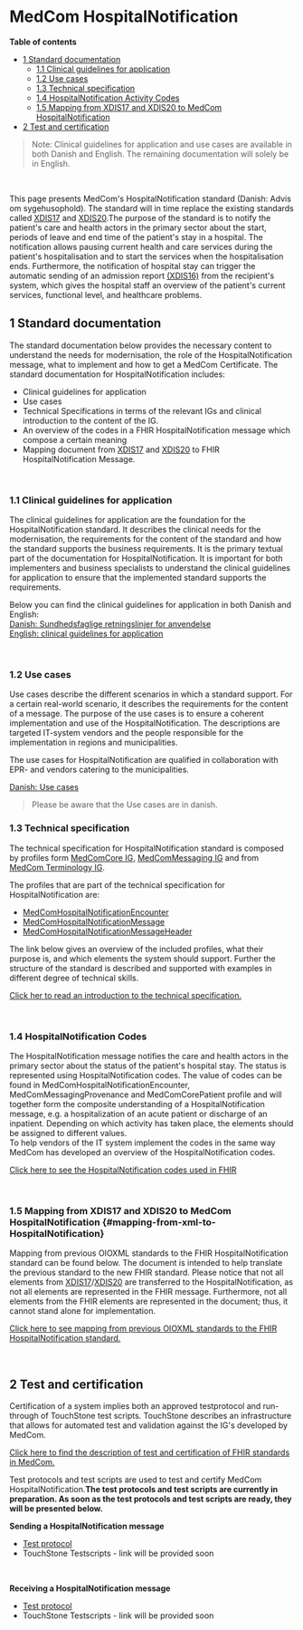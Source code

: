 <!-- <a href="https://medcomdk.github.io/MedComLandingPage/" target="_blank">Return</a> -->


# MedCom HospitalNotification


**Table of contents**
* [1 Standard documentation](#1-standard-documentation)
  + [1.1 Clinical guidelines for application](#11-clinical-guidelines-for-application)
  + [1.2 Use cases](#12-use-cases)
  + [1.3 Technical specification](#13-technical-specification)
  + [1.4 HospitalNotification Activity Codes](#14-hospitalnotification-activity-codes)
  + [1.5 Mapping from XDIS17 and XDIS20 to MedCom HospitalNotification](#mapping-from-xml-to-HospitalNotification)
*  [2 Test and certification](#2-test-and-certification)


  > Note: Clinical guidelines for application and use cases are available in both Danish and English. The remaining documentation will solely be in English.
<p>&nbsp;</p>	

This page presents MedCom's HospitalNotification standard (Danish: Advis om sygehusophold). The standard will in time replace the existing standards called <a href="https://svn.medcom.dk/svn/releases/Standarder/Det%20gode%20kommuneadvis/XDIS17/Dokumentation/" target="_blank">XDIS17</a> and <a href="https://svn.medcom.dk/svn/releases/Standarder/Det%20gode%20kommuneadvis/XDIS20/Dokumentation/" target="_blank">XDIS20</a>.The purpose of the standard is to notify the patient's care and health actors in the primary sector about the start, periods of leave and end time of the patient's stay in a hospital. The notification allows pausing current health and care services during the patient's hospitalisation and to start the services when the hospitalisation ends. 
Furthermore, the notification of hospital stay can trigger the automatic sending of an admission report <a href="https://svn.medcom.dk/svn/releases/Standarder/National%20Sygehus-Kommunesamarbejde/1.0.3/XDIS16/Dokumentation/"> (XDIS16)</a> from the recipient's system, which gives the hospital staff an overview of the patient's current services, functional level, and healthcare problems.


## 1 Standard documentation 
The standard documentation below provides the necessary content to understand the needs for modernisation, the role of the HospitalNotification message, what to implement and how to get a MedCom Certificate. The standard documentation for HospitalNotification includes: 
* Clinical guidelines for application
* Use cases
*	Technical Specifications in terms of the relevant IGs and clinical introduction to the content of the IG.
*	An overview of the codes in a FHIR HospitalNotification message which compose a certain meaning
*	Mapping document from <a href="https://svn.medcom.dk/svn/releases/Standarder/Det%20gode%20kommuneadvis/XDIS17/Dokumentation/" target="_blank">XDIS17</a> and
<a href="https://svn.medcom.dk/svn/releases/Standarder/Det%20gode%20kommuneadvis/XDIS20/Dokumentation/" target="_blank">XDIS20</a> to FHIR  HospitalNotification Message.
<p>&nbsp;</p>

### 1.1 Clinical guidelines for application
The clinical guidelines for application are the foundation for the HospitalNotification standard. It describes the clinical needs for the modernisation, the requirements for the content of the standard and how the standard supports the business requirements.  It is the primary textual part of the documentation for HospitalNotification. It is important for both implementers and business specialists to understand the clinical guidelines for application to ensure that the implemented standard supports the requirements.

Below you can find the clinical guidelines for application in both Danish and English:<br> 
[Danish: Sundhedsfaglige retningslinjer for anvendelse](assets/documents/Clinical-guidelines-DA.md) <br> 
[English: clinical guidelines for application](assets/documents/Clinical-guidelines-ENG.md) 
<p>&nbsp;</p>	

### 1.2 Use cases
Use cases describe the different scenarios in which a standard support. For a certain real-world scenario, it describes the requirements for the content of a message. The purpose of the use cases is to ensure a coherent implementation and use of the HospitalNotification. The descriptions are targeted IT-system vendors and the people responsible for the implementation in regions and municipalities.

The use cases for HospitalNotification are qualified in collaboration with EPR- and vendors catering to the municipalities.

<!-- <b>The use cases are currently in preparation. As soon as they are ready, they will be presented below in Danish and English:</b>  -->

[Danish: Use cases](HospitalNotification_use_cases_2_0_0.pdf) 
> Please be aware that the Use cases are in danish. 


<!-- Below, you can find the use cases in Danish and English be found:<br>
[Danish: Use cases](assets/documents/UseCases-DA.md) <br> 
[English: Use cases](assets/documents/UseCases-ENG.md)  -->
<!-- <p>&nbsp;</p>	 -->

### 1.3 Technical specification
The technical specification for HospitalNotification standard is composed by profiles form <a href="https://medcomdk.github.io/dk-medcom-core/" target="_blank">MedComCore IG</a>, <a href="https://build.fhir.org/ig/medcomdk/dk-medcom-messaging/" target="_blank">MedComMessaging IG</a> and from <a href="https://build.fhir.org/ig/medcomdk/dk-medcom-terminology/" target="_blank">MedCom Terminology IG</a>. 

The profiles that are part of the technical specification for HospitalNotification are: 
*	<a href="https://build.fhir.org/ig/medcomdk/dk-medcom-hospitalnotification/StructureDefinition-medcom-hospitalNotification-encounter.html" target="_blank">MedComHospitalNotificationEncounter</a>
*	<a href="https://build.fhir.org/ig/medcomdk/dk-medcom-hospitalnotification/StructureDefinition-medcom-hospitalNotification-message.html" target="_blank">MedComHospitalNotificationMessage</a>
* <a href="https://build.fhir.org/ig/medcomdk/dk-medcom-hospitalnotification/StructureDefinition-medcom-hospitalNotification-messageHeader.html" target="_blank">MedComHospitalNotificationMessageHeader</a>

The link below gives an overview of the included profiles, what their purpose is, and which elements the system should support. Further the structure of the standard is described and supported with examples in different degree of technical skills.
<br>

[Click her to read an introduction to the technical specification.](assets/documents/Intro-Technical-Spec-ENG.md)
<p>&nbsp;</p>	


### 1.4 HospitalNotification Codes
The HospitalNotification message notifies the care and health actors in the primary sector about the status of the patient's hospital stay. The status is represented using HospitalNotification codes. The value of codes can be found in MedComHospitalNotificationEncounter, MedComMessagingProvenance and MedComCorePatient profile and will together form the composite understanding of a HospitalNotification message, e.g. a hospitalization of an acute patient or discharge of an inpatient. Depending on which activity has taken place, the elements should be assigned to different values.
<br>
To help vendors of the IT system implement the codes in the same way MedCom has developed an overview of the HospitalNotification codes.

[Click here to see the HospitalNotification codes used in FHIR](/assets/documents/Overview-HospitalNotification-codes-FHIR.md)

<br>

### 1.5 Mapping from XDIS17 and XDIS20 to MedCom HospitalNotification {#mapping-from-xml-to-HospitalNotification}
Mapping from previous OIOXML standards to the FHIR HospitalNotification standard can be found below. The document is intended to help translate the previous standard to the new FHIR standard. Please notice that not all elements from <a href="https://svn.medcom.dk/svn/releases/Standarder/Det%20gode%20kommuneadvis/XDIS17/Dokumentation/" target="_blank">XDIS17</a>/<a href="https://svn.medcom.dk/svn/releases/Standarder/Det%20gode%20kommuneadvis/XDIS20/Dokumentation/" target="_blank">XDIS20</a> are transferred to the HospitalNotification, as not all elements are represented in the FHIR message. Furthermore, not all elements from the FHIR elements are represented in the document; thus, it cannot stand alone for implementation.
<br>

[Click here to see mapping from previous OIOXML standards to the FHIR HospitalNotification standard.](/assets/documents/Map_between_OIOXML_and_FHIR_HospitalNotification.md)

<br>

## 2 Test and certification

Certification of a system implies both an approved testprotocol and run-through of TouchStone test scripts. TouchStone describes an infrastructure that allows for automated test and validation against the IG's developed by MedCom. 
<br>

<a href="https://medcomdk.github.io/MedComLandingPage/#3-test-and-certification">Click here to find the description of test and certification of FHIR standards in MedCom. </a> 
<br>

Test protocols and test scripts are used to test and certify MedCom HospitalNotification.<b>The test protocols and test scripts are currently in preparation. As soon as the test protocols and test scripts are ready, they will be presented below.</b>

**Sending a HospitalNotification message**
* [Test protocol](FHIR-advis_afsend_ny-testprotokol_arbejdsdokument.docx) 
* TouchStone Testscripts - link will be provided soon
<p>&nbsp;</p>

**Receiving a HospitalNotification message**
* [Test protocol](FHIR-advis_modtage_ny-testprotokol_arbejdsdokument.docx) 
* TouchStone Testscripts - link will be provided soon
<p>&nbsp;</p>


<!-- ## 3 Release Notes
[Updates in the latest release.](assets/documents/ReleaseNote-ENG.md) -->
